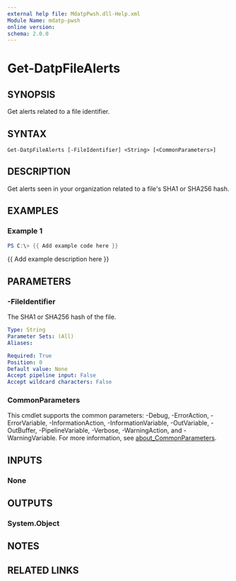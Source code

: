 ```yaml
---
external help file: MdatpPwsh.dll-Help.xml
Module Name: mdatp-pwsh
online version:
schema: 2.0.0
---
```


# Get-DatpFileAlerts

## SYNOPSIS
Get alerts related to a file identifier.

## SYNTAX

```
Get-DatpFileAlerts [-FileIdentifier] <String> [<CommonParameters>]
```

## DESCRIPTION
Get alerts seen in your organization related to a file's SHA1 or SHA256 hash.

## EXAMPLES

### Example 1
```powershell
PS C:\> {{ Add example code here }}
```

{{ Add example description here }}

## PARAMETERS

### -FileIdentifier
The SHA1 or SHA256 hash of the file.

```yaml
Type: String
Parameter Sets: (All)
Aliases:

Required: True
Position: 0
Default value: None
Accept pipeline input: False
Accept wildcard characters: False
```

### CommonParameters
This cmdlet supports the common parameters: -Debug, -ErrorAction, -ErrorVariable, -InformationAction, -InformationVariable, -OutVariable, -OutBuffer, -PipelineVariable, -Verbose, -WarningAction, and -WarningVariable. For more information, see [about_CommonParameters](http://go.microsoft.com/fwlink/?LinkID=113216).

## INPUTS

### None

## OUTPUTS

### System.Object
## NOTES

## RELATED LINKS
